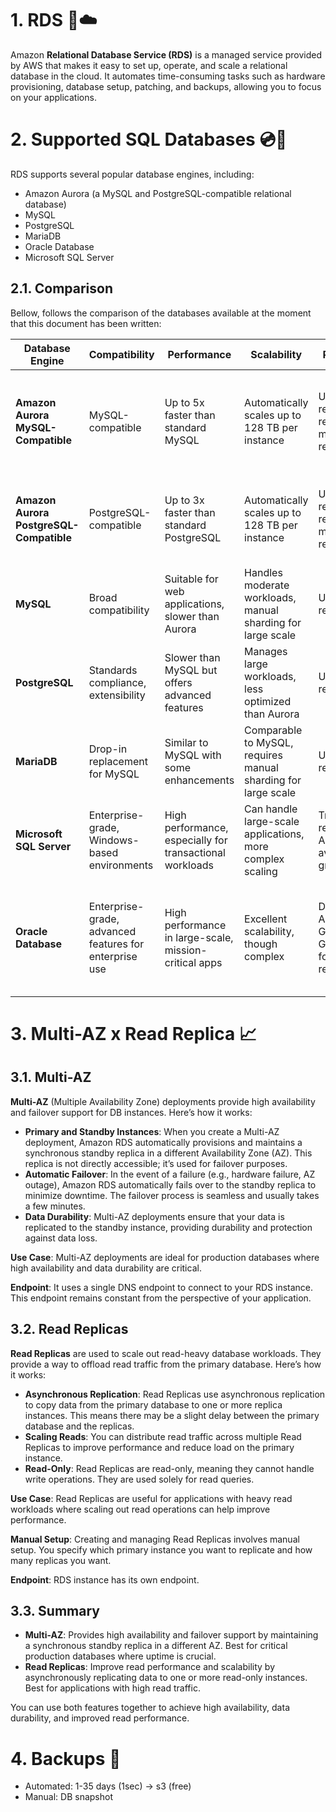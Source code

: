 # 1. RDS 💽☁️

Amazon **Relational Database Service (RDS)** is a managed service provided by AWS that makes it easy to set up, operate, and scale a relational database in the cloud. It automates time-consuming tasks such as hardware provisioning, database setup, patching, and backups, allowing you to focus on your applications.

# 2. Supported SQL Databases 💿📀

RDS supports several popular database engines, including:

- Amazon Aurora (a MySQL and PostgreSQL-compatible relational database)
- MySQL
- PostgreSQL
- MariaDB
- Oracle Database
- Microsoft SQL Server

## 2.1. Comparison

Bellow, follows the comparison of the databases available at the moment that this document has been written:

| **Database Engine**                     | **Compatibility**                                      | **Performance**                                          | **Scalability**                                               | **Replication**                                           | **Storage**                            | **Use Case**                                                                             |
| --------------------------------------- | ------------------------------------------------------ | -------------------------------------------------------- | ------------------------------------------------------------- | --------------------------------------------------------- | -------------------------------------- | ---------------------------------------------------------------------------------------- |
| **Amazon Aurora MySQL-Compatible**      | MySQL-compatible                                       | Up to 5x faster than standard MySQL                      | Automatically scales up to 128 TB per instance                | Up to 15 read replicas, multi-region replication          | Automatically grows up to 128 TB       | Applications needing MySQL compatibility with better performance and scalability         |
| **Amazon Aurora PostgreSQL-Compatible** | PostgreSQL-compatible                                  | Up to 3x faster than standard PostgreSQL                 | Automatically scales up to 128 TB per instance                | Up to 15 read replicas, multi-region replication          | Automatically grows up to 128 TB       | Applications needing PostgreSQL compatibility with enhanced performance                  |
| **MySQL**                               | Broad compatibility                                    | Suitable for web applications, slower than Aurora        | Handles moderate workloads, manual sharding for large scale   | Up to 5 read replicas                                     | Up to 64 TB depending on instance type | Small to medium-sized web applications                                                   |
| **PostgreSQL**                          | Standards compliance, extensibility                    | Slower than MySQL but offers advanced features           | Manages large workloads, less optimized than Aurora           | Up to 5 read replicas                                     | Up to 64 TB depending on instance type | Applications requiring complex queries and data integrity                                |
| **MariaDB**                             | Drop-in replacement for MySQL                          | Similar to MySQL with some enhancements                  | Comparable to MySQL, requires manual sharding for large scale | Up to 5 read replicas                                     | Up to 64 TB depending on instance type | Alternative to MySQL with more open-source transparency                                  |
| **Microsoft SQL Server**                | Enterprise-grade, Windows-based environments           | High performance, especially for transactional workloads | Can handle large-scale applications, more complex scaling     | Transactional replication, Always On availability groups  | Up to 16 TB depending on instance type | Enterprise applications, especially within Microsoft ecosystem                           |
| **Oracle Database**                     | Enterprise-grade, advanced features for enterprise use | High performance in large-scale, mission-critical apps   | Excellent scalability, though complex                         | Data Guard, Active Data Guard, GoldenGate for replication | Up to 64 TB depending on instance type | Enterprise-grade applications requiring advanced features, data security, and compliance |

# 3. Multi-AZ x Read Replica 📈

## 3.1. Multi-AZ

**Multi-AZ** (Multiple Availability Zone) deployments provide high availability and failover support for DB instances. Here’s how it works:

- **Primary and Standby Instances**: When you create a Multi-AZ deployment, Amazon RDS automatically provisions and maintains a synchronous standby replica in a different Availability Zone (AZ). This replica is not directly accessible; it’s used for failover purposes.
- **Automatic Failover**: In the event of a failure (e.g., hardware failure, AZ outage), Amazon RDS automatically fails over to the standby replica to minimize downtime. The failover process is seamless and usually takes a few minutes.
- **Data Durability**: Multi-AZ deployments ensure that your data is replicated to the standby instance, providing durability and protection against data loss.

**Use Case**: Multi-AZ deployments are ideal for production databases where high availability and data durability are critical.

**Endpoint**: It uses a single DNS endpoint to connect to your RDS instance. This endpoint remains constant from the perspective of your application.

## 3.2. Read Replicas

**Read Replicas** are used to scale out read-heavy database workloads. They provide a way to offload read traffic from the primary database. Here’s how it works:

- **Asynchronous Replication**: Read Replicas use asynchronous replication to copy data from the primary database to one or more replica instances. This means there may be a slight delay between the primary database and the replicas.
- **Scaling Reads**: You can distribute read traffic across multiple Read Replicas to improve performance and reduce load on the primary instance.
- **Read-Only**: Read Replicas are read-only, meaning they cannot handle write operations. They are used solely for read queries.

**Use Case**: Read Replicas are useful for applications with heavy read workloads where scaling out read operations can help improve performance.

**Manual Setup**: Creating and managing Read Replicas involves manual setup. You specify which primary instance you want to replicate and how many replicas you want.

**Endpoint**: RDS instance has its own endpoint.

## 3.3. Summary

- **Multi-AZ**: Provides high availability and failover support by maintaining a synchronous standby replica in a different AZ. Best for critical production databases where uptime is crucial.
- **Read Replicas**: Improve read performance and scalability by asynchronously replicating data to one or more read-only instances. Best for applications with high read traffic.

You can use both features together to achieve high availability, data durability, and improved read performance.

# 4. Backups 💾

- Automated: 1-35 days (1sec) -> s3 (free)
- Manual: DB snapshot
